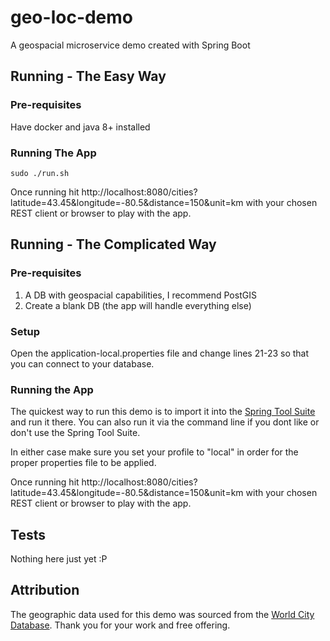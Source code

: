 # geo-loc-demo
A geospacial microservice demo created with Spring Boot

## Running - The Easy Way

### Pre-requisites

Have docker and java 8+ installed

### Running The App

	sudo ./run.sh
	
Once running hit http://localhost:8080/cities?latitude=43.45&longitude=-80.5&distance=150&unit=km with your chosen REST client or browser to play with the app.

## Running - The Complicated Way

### Pre-requisites

1. A DB with geospacial capabilities, I recommend PostGIS
2. Create a blank DB (the app will handle everything else)

### Setup
Open the application-local.properties file and change lines 21-23 so that you can connect to your database.

### Running the App
The quickest way to run this demo is to import it into the [Spring Tool Suite](https://spring.io/tools) and run it there.  You can also run it via the command line if you dont like or don't use the Spring Tool Suite.

In either case make sure you set your profile to "local" in order for the proper properties file to be applied.

Once running hit http://localhost:8080/cities?latitude=43.45&longitude=-80.5&distance=150&unit=km with your chosen REST client or browser to play with the app.

## Tests
Nothing here just yet :P

## Attribution
The geographic data used for this demo was sourced from the [World City Database](https://simplemaps.com/data/world-cities).  Thank you for your work and free offering.
